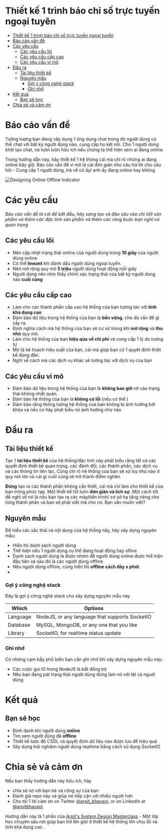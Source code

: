 Thiết kế 1 trình báo chỉ số trực tuyến ngoại tuyên 
===

<!--ts-->
* [Thiết kế 1 trình báo chỉ số trực tuyến ngoại tuyến](#design-an-online-offline-indicator)
* [Báo cáo vấn đề](#problem-statement)
* [Các yêu cầu ](#requirements)
   * [Các yêu cầu lõi ](#core-requirements)
   * [Các yêu cầu cấp cao ](#high-level-requirements)
   * [Các yêu cầu vi mô](#micro-requirements)
* [Đầu ra ](#output)
   * [Tài liệu thiết kế ](#design-document)
   * [Nguyên mẫu ](#prototype)
      * [Gợi ý công nghệ stack ](#recommended-tech-stack)
      * [Ghi nhớ](#keep-in-mind)
* [Kết quả](#outcome)
   * [Bạn sẽ học ](#youll-learn)
* [Chia sẻ và cảm ơn ](#share-and-shoutout)
<!--te-->

# Báo cáo vấn đề 

Tưởng tượng bạn đang xây dụng 1 ứng dụng chat trong đó người dùng có thể chat với bất kỳ người dùng nào, cung cấp họ kết nối. Cho 1 người dùng khởi tạo  chat, nó luôn luôn hữu ích nếu chúng ta thể hiện xem ai đang online


Trong hướng dẫn này, hãy thiết kế 1 hệ thông cái mà chỉ rõ những ai đang online bây giờ. Báo cáo vấn đề vi mô là cái đơn giản như câu trả lời cho câu hỏi - Cung cấp 1 người dùng, trả về cô ấy/ anh ấy đang online hay không 

![Designing Online Offline Indicator](https://user-images.githubusercontent.com/4745789/138017480-1f7c30ce-50f2-4a50-99b5-1cf7f0778caa.png)

# Các yêu cầu 


<!--rs-->
*Báo cáo vấn đề là cái để bắt đầu, hãy sáng tạo và đào sâu vào chi tiết sản phẩm và thêm các đặc tính sản phẩm và thêm các ràng buộc bạn nghĩ nó quan trọng*
<!--re-->

## Các yêu cầu lõi 

- Nên cập nhật trạng thái  online của người dùng trong **10 giây** của người dùng online
- Có thể **lineant** khi đánh dấu người dùng ngoại tuyến.
- Nên mở rộng quy mô **5 trịệu** người dùng hoạt động mỗi giây 
- Người dùng nên nhìn thấy chính xác trạng thái của bất kỳ người dùng nào **cuối cùng**

 

##  Các yêu cầu cấp cao 
<!--hs-->

- Làm cho các thành phần cấp cao hệ thống của bạn tương tác với **tính khả dụng cao**
- Đảm bảo dữ liệu trong hệ thống của bạn là **bền vững**, cho dù vấn đề gì xẩy ra. 
- Định nghĩa cách mà hệ thống của bạn sẽ cư xử trong khi **mở rộng** và **thu nhỏ** quy mô.
- Làm cho hệ thống của bạn **hiệu qủa về chi phí** và cung cấp 1 lý do tương tự 
- Mô tả kê hoạch hiệu suất của bạn, cái mà giúp bạn có 1 quyêt định thiêt kế đúng đắn.
- Nghĩ về cách mà các dịch vụ khác sẽ tương tác với dịch vụ của bạn 

<!--he-->

##  Các yêu cầu vi mô 
<!--ms-->

- Đảm bảo dữ liệu trong hệ thống của bạn là **không bao giờ** rơi vào trạng thái không nhất quán.
- Đảm bảo hệ thống của bạn là **không có lỗi** (nếu có thể )
- Đảm bảo rằng thông lượng hệ thống của bạn không bị ảnh hưởng bởi khóa và nếu có hãy phát biểu nó ảnh hưởng như nào
<!--me-->

# Đầu ra 

## Tài liệu thiết kế 
<!--ds-->
 Tạo 1 **tài liệu thiết kê** của hệ thống/đặc tính này phát biểu rằng tất cả các quyết định thiết kế quan trọng, các đánh đổi, các thành phần, các dịch vụ và các thông tin liên lạc. Cũng chỉ rõ hệ thống của bạn sẽ xử lsy như nào ở quy mô lớn và cái gì cuối cùng sẽ trở thành điểm nghẽn. 

**Đừng** tạo ra các thành phần không cần thiết, cái mà chỉ làm cho thiết kế của bạn trông phức tạp. Một thiết kế tốt luôn **đơn giản và lích sự**. Một cách tốt để nghĩ về nó là nếu bạn tạo ra các máy/tiến trình/ cơ sở hạ tầng riêng cho từng thành phần và bạn sẽ phải viết mã cho nó. Bạn vẫn muốn viết? 
<!--de-->

## Nguyên mẫu 

Để hiểu các sắc thái và nội dung của hệ thống nãy, hãy xây dựng nguyên mẫu: 
- Hiển thị danh sách người dùng 
- Thể hiện nếu 1 người dùng cụ thể đang hoạt động hay ofline 
- Danh sách người dùng là được nhóm để người dùng online được thể hiện đầu tiên và sau đó là các người dùng offline
- Nếu người dùng offline, cũng hiển thị **offline cách đây x phút** 
- 



###  Gợi ý công nghệ stack 

Đây là gợi ý công nghệ stack cho xây dựng nguyên mẫu này 


|Which|Options|
|-----|-----|
|Language|NodeJS, or any language that supports SocketIO|
|Database|MySQL, MongoDB, or any one that you like|
|Library|SocketIO, for realtime status update|

###  Ghi nhớ 

Có những cạm bẫy phổ biến bạn cần ghi nhớ khi xây dựng nguyên mẫu này: 

- Các cuộc gọi IO trong NodeJS là bất đồng bộ 
- Nếu bạn đang pát trạng thái người dùng đừng làm nó với tất cả nguời dùng 



# Kết quả 

##  Bạn sẽ học 

- Định danh khi  người dùng **online**
-  Tìm xem người dùng đã **offline**
- Thiết kế lược đồ CSDL và quyết định dữ liệu nào được lưu để hiệu quả 
- Xây dựng trải nghiệm người dùng realtime bằng cách sử dụng SocketIO 


<!--fs-->
#  Chia sẻ và cảm ơn 
 
Nếu bạn thấy hướng dẫn này hữu ích, hãy 

- chia sẻ nó với bạn bè và cộng sự của bạn 
- Đánh giá repo này  và giúp nó tiếp cận với nhiều người hơn 
- Cho tôi 1 lời cảm ơn  on Twitter [@arpit_bhayani](https://twitter.com/@arpit_bhayani), or on LinkedIn at [@arpitbhayani](https://www.linkedin.com/in/arpitbhayani/).

Hướng dẫn này là 1 phần của [Arpit's System Design Masterclass](https://arpitbhayani.me/masterclass) - Một lớp học chuyên sâu nơi giúp bạn trở lên giỏi ở thiết kế hệ thống lớn chịu lỗi và tính khả dụng  cao .
<!--fe-->
